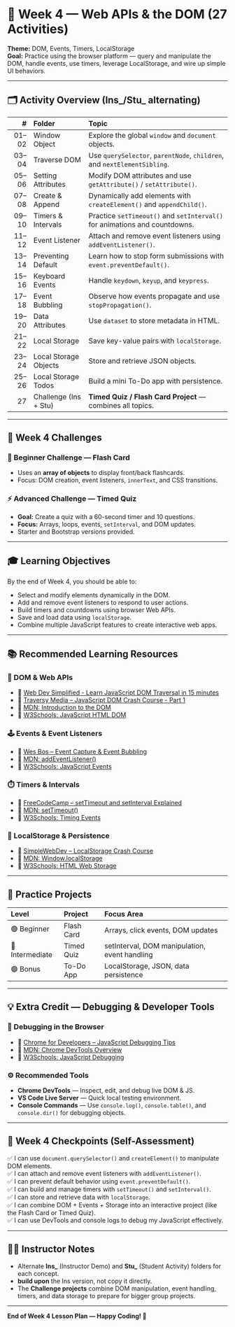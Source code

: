 # 🧭 Week 4 — Web APIs & the DOM (27 Activities)

**Theme:** DOM, Events, Timers, LocalStorage  
**Goal:** Practice using the browser platform — query and manipulate the DOM, handle events, use timers, leverage LocalStorage, and wire up simple UI behaviors.

---

## 🗂️ Activity Overview (Ins_/Stu_ alternating)

| # | Folder | Topic |
|--:|:--|:--|
| 01–02 | Window Object | Explore the global `window` and `document` objects. |
| 03–04 | Traverse DOM | Use `querySelector`, `parentNode`, `children`, and `nextElementSibling`. |
| 05–06 | Setting Attributes | Modify DOM attributes and use `getAttribute()` / `setAttribute()`. |
| 07–08 | Create & Append | Dynamically add elements with `createElement()` and `appendChild()`. |
| 09–10 | Timers & Intervals | Practice `setTimeout()` and `setInterval()` for animations and countdowns. |
| 11–12 | Event Listener | Attach and remove event listeners using `addEventListener()`. |
| 13–14 | Preventing Default | Learn how to stop form submissions with `event.preventDefault()`. |
| 15–16 | Keyboard Events | Handle `keydown`, `keyup`, and `keypress`. |
| 17–18 | Event Bubbling | Observe how events propagate and use `stopPropagation()`. |
| 19–20 | Data Attributes | Use `dataset` to store metadata in HTML. |
| 21–22 | Local Storage | Save key-value pairs with `localStorage`. |
| 23–24 | Local Storage Objects | Store and retrieve JSON objects. |
| 25–26 | Local Storage Todos | Build a mini To-Do app with persistence. |
| 27 | Challenge (Ins + Stu) | **Timed Quiz / Flash Card Project** — combines all topics. |

---

## 🧩 Week 4 Challenges

### 🌟 Beginner Challenge — Flash Card
- Uses an **array of objects** to display front/back flashcards.
- Focus: DOM creation, event listeners, `innerText`, and CSS transitions.

### ⚡ Advanced Challenge — Timed Quiz
- **Goal:** Create a quiz with a 60-second timer and 10 questions.
- **Focus:** Arrays, loops, events, `setInterval`, and DOM updates.
- Starter and Bootstrap versions provided.

---

## 🎓 Learning Objectives

By the end of Week 4, you should be able to:
- Select and modify elements dynamically in the DOM.
- Add and remove event listeners to respond to user actions.
- Build timers and countdowns using browser Web APIs.
- Save and load data using `localStorage`.
- Combine multiple JavaScript features to create interactive web apps.

---

## 📚 Recommended Learning Resources

### 🧠 DOM & Web APIs
- 🎥 [Web Dev Simplified - Learn JavaScript DOM Traversal in 15 minutes](https://www.youtube.com/watch?v=v7rSSy8CaYE)
- 🎥 [Traversy Media – JavaScript DOM Crash Course - Part 1](https://www.youtube.com/watch?v=0ik6X4DJKCc)
- 📘 [MDN: Introduction to the DOM](https://developer.mozilla.org/en-US/docs/Web/API/Document_Object_Model/Introduction)
- 📘 [W3Schools: JavaScript HTML DOM](https://www.w3schools.com/js/js_htmldom.asp)

### 🕹️ Events & Event Listeners
- 🎥 [Wes Bos – Event Capture & Event Bubbling](https://www.youtube.com/watch?v=F1anRyL37lE)
- 📘 [MDN: addEventListener()](https://developer.mozilla.org/en-US/docs/Web/API/EventTarget/addEventListener)
- 📘 [W3Schools: JavaScript Events](https://www.w3schools.com/js/js_events.asp)

### ⏱️ Timers & Intervals
- 🎥 [FreeCodeCamp – setTimeout and setInterval Explained](https://www.youtube.com/watch?v=kOcFZV3c75I)
- 📘 [MDN: setTimeout()](https://developer.mozilla.org/en-US/docs/Web/API/setTimeout)
- 📘 [W3Schools: Timing Events](https://www.w3schools.com/js/js_timing.asp)

### 💾 LocalStorage & Persistence
- 🎥 [SimpleWebDev – LocalStorage Crash Course](https://www.youtube.com/watch?v=GihQAC1I39Q)
- 📘 [MDN: Window.localStorage](https://developer.mozilla.org/en-US/docs/Web/API/Window/localStorage)
- 📘 [W3Schools: HTML Web Storage](https://www.w3schools.com/html/html5_webstorage.asp)

---

## 🧩 Practice Projects

| Level | Project | Focus Area |
|:--|:--|:--|
| 🟢 Beginner | Flash Card | Arrays, click events, DOM updates |
| 🔵 Intermediate | Timed Quiz | setInterval, DOM manipulation, event handling |
| 🟣 Bonus | To-Do App | LocalStorage, JSON, data persistence |

---

## 💡 Extra Credit — Debugging & Developer Tools

### 🧰 Debugging in the Browser
- 🎥 [Chrome for Developers – JavaScript Debugging Tips](https://www.youtube.com/watch?v=H0XScE08hy8)
- 📘 [MDN: Chrome DevTools Overview](https://developer.mozilla.org/en-US/docs/Learn/Common_questions/What_are_browser_developer_tools)
- 📘 [W3Schools: JavaScript Debugging](https://www.w3schools.com/js/js_debugging.asp)

### ⚙️ Recommended Tools
- **Chrome DevTools** — Inspect, edit, and debug live DOM & JS.  
- **VS Code Live Server** — Quick local testing environment.  
- **Console Commands** — Use `console.log()`, `console.table()`, and `console.dir()` for debugging objects.

---

## 🧾 Week 4 Checkpoints (Self-Assessment)

✅ I can use `document.querySelector()` and `createElement()` to manipulate DOM elements.  
✅ I can attach and remove event listeners with `addEventListener()`.  
✅ I can prevent default behavior using `event.preventDefault()`.  
✅ I can build and manage timers with `setTimeout()` and `setInterval()`.  
✅ I can store and retrieve data with `localStorage`.  
✅ I can combine DOM + Events + Storage into an interactive project (like the Flash Card or Timed Quiz).  
✅ I can use DevTools and console logs to debug my JavaScript effectively.  

---

## 🧑‍🏫 Instructor Notes

- Alternate **Ins_** (Instructor Demo) and **Stu_** (Student Activity) folders for each concept.  
- **build upon** the Ins version, not copy it directly.  
- The **Challenge projects** combine DOM manipulation, event handling, timers, and data storage to prepare for bigger group projects.

---

**End of Week 4 Lesson Plan — Happy Coding! 🚀**
